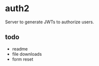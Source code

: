 # auth2

Server to generate JWTs to authorize users.

## todo
- readme
- file downloads
- form reset
